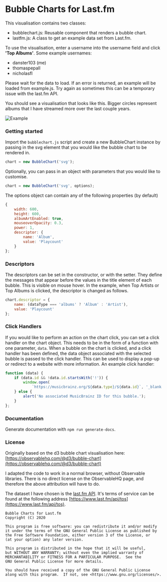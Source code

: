 # Bubble Charts for Last.fm

This visualisation contains two classes:

* bubblechart.js: Reusable component that renders a bubble chart.
* lastfm.js: A class to get an example data set from Last.fm.

To use the visualisation, enter a username into the username field and click **'Top Albums'**. Some example usernames:

* danster103 (me)
* thomaspepall
* nicholasfl

Please wait for the data to load. If an error is returned, an example will be loaded from example.js. Try again as sometimes this can be a temporary issue with the last.fm API.

You should see a visualisation that looks like this. Bigger circles represent albums that I have streamed more over the last couple years. 

![Example](../../../images/screenshot-albums.png)

### Getting started

Import the `bubblechart.js` script and create a new BubbleChart instance by passing in the svg element that you would like the bubble chart to be rendered in.

```javascript
chart = new BubbleChart('svg');
```

Optionally, you can pass in an object with parameters that you would like to customise. 
```javascript
chart = new BubbleChart('svg', options);
```

The options object can contain any of the following properties (by default)
```javascript
{
    width: 600,
    height: 600,
    albumArtEnabled: true,
    mouseoverOpacity: 0.3,
    power: 1,
    descriptor: {
        name: 'Album',
        value: 'Playcount'
    }
};
```

### Descriptors

The descriptors can be set in the constructor, or with the setter. They define the messages that appear before the values in the title element of each bubble. This is visible on mouse hover. In the example, when Top Artists or Top Albums is clicked, the descriptor is changed as follows.

```javascript
chart.descriptor = {
    name: (dataType === 'albums' ? 'Album' : 'Artist'),
    value: 'Playcount'
};
```

### Click Handlers

If you would like to perform an action on the chart click, you can set a click handler on the chart object. This needs to be in the form of a function with one parameter, `data`. When a bubble on the chart is clicked, and a click handler has been defined, the data object associated with the selected bubble is passed to the click handler. This can be used to display a pop-up or redirect to a website with more information. An example click handler:

```javascript
function (data) {
    if (data.id && !data.id.startsWith('!')) {
        window.open(
            `https://musicbrainz.org/${data.type}/${data.id}`, '_blank');
    } else {
        alert('No associated MusicBrainz ID for this bubble.');
    }
};
```

### Documentation

Generate documentation with `npm run generate-docs`.

### License

Originally based on the d3 bubble chart visualisation here: [https://observablehq.com/@d3/bubble-chart](https://observablehq.com/@d3/bubble-chart)

I adapted the code to work in a normal browser, without Observable libraries. There is no direct license on the ObservableHQ page, and therefore the above attribution will have to do.

The dataset I have chosen is the [last.fm API](https://www.last.fm/api/intro). It's terms of service can be found at the following address [https://www.last.fm/api/tos](https://www.last.fm/api/tos).

```
Bubble Charts for Last.fm
Copyright (C) 2020

This program is free software: you can redistribute it and/or modify
it under the terms of the GNU General Public License as published by
the Free Software Foundation, either version 3 of the License, or
(at your option) any later version.

This program is distributed in the hope that it will be useful,
but WITHOUT ANY WARRANTY; without even the implied warranty of
MERCHANTABILITY or FITNESS FOR A PARTICULAR PURPOSE.  See the
GNU General Public License for more details.

You should have received a copy of the GNU General Public License
along with this program.  If not, see <https://www.gnu.org/licenses/>.
```